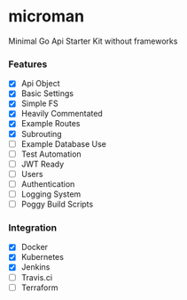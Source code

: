 # microman
Minimal Go Api Starter Kit without frameworks

### Features
- [x] Api Object
- [x] Basic Settings
- [x] Simple FS
- [x] Heavily Commentated
- [x] Example Routes
- [x] Subrouting
- [ ] Example Database Use
- [ ] Test Automation
- [ ] JWT Ready
- [ ] Users
- [ ] Authentication
- [ ] Logging System
- [ ] Poggy Build Scripts

### Integration
- [x] Docker
- [x] Kubernetes
- [x] Jenkins
- [ ] Travis.ci
- [ ] Terraform
